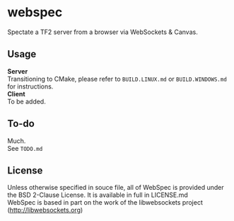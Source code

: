 webspec
=======

Spectate a TF2 server from a browser via WebSockets & Canvas.

Usage
-
**Server**  
Transitioning to CMake, please refer to `BUILD.LINUX.md` or `BUILD.WINDOWS.md` for instructions.  
**Client**  
To be added.

To-do
-
Much.  
See `TODO.md`

License
-
Unless otherwise specified in souce file, all of WebSpec is provided under the BSD 2-Clause License. It is available in full in LICENSE.md  
WebSpec is based in part on the work of the libwebsockets  project (http://libwebsockets.org)
